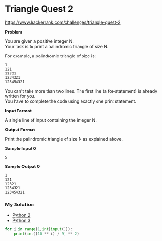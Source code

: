 # Triangle Quest 2

https://www.hackerrank.com/challenges/triangle-quest-2

**Problem**

You are given a positive integer N.  
Your task is to print a palindromic triangle of size N.  

For example, a palindromic triangle of size  is:  

```
1
121
12321
1234321
123454321
```

You can't take more than two lines. The first line (a for-statement) is already written for you.  
You have to complete the code using exactly one print statement.

**Input Format**  

A single line of input containing the integer N.

**Output Format**  

Print the palindromic triangle of size N as explained above.

**Sample Input 0**

```
5
```

**Sample Output 0**

```
1
121
12321
1234321
123454321
```

### My Solution

- [Python 2](python2.py)
- [Python 3](python3.py)
```python
for i in range(1,int(input())):
    print(int((10 ** i) / 9) ** 2)
````